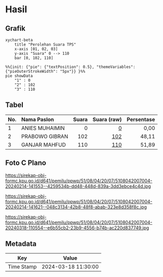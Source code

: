 # Hasil

## Grafik

```mermaid
xychart-beta
    title "Perolehan Suara TPS"
    x-axis [01, 02, 03]
    y-axis "Suara" 0 --> 110
    bar [0, 102, 110]
```

```mermaid
%%{init: {"pie": {"textPosition": 0.5}, "themeVariables": {"pieOuterStrokeWidth": "5px"}} }%%
pie showData
    "1" : 0
    "2" : 102
    "3" : 110
```

## Tabel

| No. | Nama Paslon    | Suara | Suara (raw) | Persentase |
|:--- |:-------------- | -----:| -----------:| ----------:|
| 1   | ANIES MUHAIMIN | 0     | [0][p-1]    | 0,00       |
| 2   | PRABOWO GIBRAN | 102   | [102][p-2]  | 48,11      |
| 3   | GANJAR MAHFUD  | 110   | [110][p-3]  | 51,89      |


[p-1]: https://github.com/gigit-pemilu/pemilu-2024-51-bali/blob/main/pilpres/hitung-suara/sub/51-bali/sub/08-buleleng/sub/04-banjar/sub/2007-gobleg/sub/004-tps/sub/paslon-1.txt
[p-2]: https://github.com/gigit-pemilu/pemilu-2024-51-bali/blob/main/pilpres/hitung-suara/sub/51-bali/sub/08-buleleng/sub/04-banjar/sub/2007-gobleg/sub/004-tps/sub/paslon-2.txt
[p-3]: https://github.com/gigit-pemilu/pemilu-2024-51-bali/blob/main/pilpres/hitung-suara/sub/51-bali/sub/08-buleleng/sub/04-banjar/sub/2007-gobleg/sub/004-tps/sub/paslon-3.txt

## Foto C Plano

https://sirekap-obj-formc.kpu.go.id/d641/pemilu/ppwp/51/08/04/20/07/5108042007004-20240214-141553--4259534b-dd48-448d-839a-3dd3ebce4c4d.jpg

https://sirekap-obj-formc.kpu.go.id/d641/pemilu/ppwp/51/08/04/20/07/5108042007004-20240214-141621--048c3134-42b8-48f8-abab-323e8d358f8c.jpg

https://sirekap-obj-formc.kpu.go.id/d641/pemilu/ppwp/51/08/04/20/07/5108042007004-20240318-110554--e6b55cb2-23b9-4556-b74b-ac220d837749.jpg


## Metadata

| Key        | Value               |
| ---------- | ------------------- |
| Time Stamp | 2024-03-18 11:30:00 |




